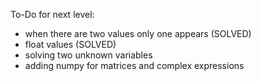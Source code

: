 To-Do for next level:
  - when there are two values only one appears (SOLVED)
  - float values (SOLVED)
  - solving two unknown variables 
  - adding numpy for matrices and complex expressions 
